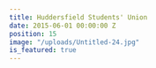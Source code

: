 ```yaml
---
title: Huddersfield Students' Union
date: 2015-06-01 00:00:00 Z
position: 15
image: "/uploads/Untitled-24.jpg"
is_featured: true
---
```


